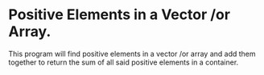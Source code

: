 # Positive Elements in a Vector /or Array.

This program will find positive elements in a vector /or array and add them together to return the sum of all said positive elements in a container.
